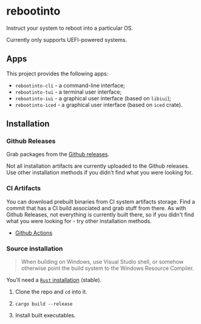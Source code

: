 # rebootinto

Instruct your system to reboot into a particular OS.

Currently only supports UEFI-powered systems.

## Apps

This project provides the following apps:

- `rebootinto-cli` - a command-line interface;
- `rebootinto-tui` - a terminal user interface;
- `rebootinto-iui` - a graphical user interface (based on `libiui`);
- `rebootinto-iced` - a graphical user interface (based on `iced` crate).

## Installation

### Github Releases

Grab packages from the [Github releases](https://github.com/MOZGIII/rebootinto/releases).

Not all installation artifacts are currently uploaded to the Github releases.
Use other installation methods if you didn't find what you were looking for.

### CI Artifacts

You can download prebuilt binaries from CI system artifacts storage.
Find a commit that has a CI build associated and grab stuff from there.
As with Github Releases, not everything is currently built there, so if you
didn't find what you were looking for - try other installation methods.

- [Github Actions](https://github.com/MOZGIII/rebootinto/actions)

### Source installation

> When building on Windows, use Visual Studio shell, or somehow otherwise point
> the build system to the Windows Resource Compiler.

You'll need a [`Rust` installation](https://www.rust-lang.org/tools/install) (stable).

1. Clone the repo and `cd` into it.

2. `cargo build --release`

3. Install built executables.
